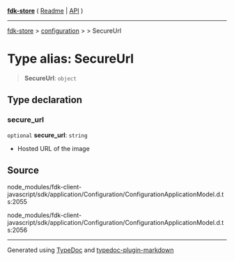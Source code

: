 [**fdk-store**](../../../README.md) ( [Readme](../../../README.md) \| [API](../../../API.md) )

---

[fdk-store](../../../API.md) > [configuration](../../README.md) > [<internal>](../README.md) > SecureUrl

# Type alias: SecureUrl

> **SecureUrl**: `object`

## Type declaration

### secure_url

`optional` **secure_url**: `string`

- Hosted URL of the image

## Source

node_modules/fdk-client-javascript/sdk/application/Configuration/ConfigurationApplicationModel.d.ts:2055

node_modules/fdk-client-javascript/sdk/application/Configuration/ConfigurationApplicationModel.d.ts:2056

---

Generated using [TypeDoc](https://typedoc.org/) and [typedoc-plugin-markdown](https://www.npmjs.com/package/typedoc-plugin-markdown)

